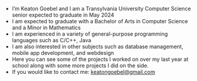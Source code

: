 - I’m Keaton Goebel and I am a Transylvania University Computer Science senior expected to graduate in May 2024
- I am expected to graduate with a Bachelor of Arts in Computer Science and a Minor in Mathematics
- I am experienced in a variety of general-purpose programming languages such as C/C++, Java
- I am also interested in other subjects such as database management, mobile app development, and webdesign 
- Here you can see some of the projects I worked on over my last year at school along with some more projects I did on the side.
- If you would like to contact me: keatongoebel@gmail.com

<!---
KeatonGoebel/KeatonGoebel is a ✨ special ✨ repository because its `README.md` (this file) appears on your GitHub profile.
You can click the Preview link to take a look at your changes.
--->
